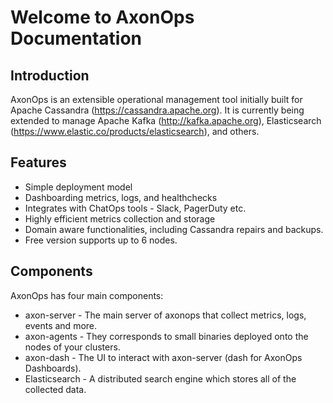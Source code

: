 # Welcome to AxonOps Documentation

## Introduction

AxonOps is an extensible operational management tool initially built for Apache Cassandra (https://cassandra.apache.org). It is currently being extended to manage Apache Kafka (http://kafka.apache.org), Elasticsearch (https://www.elastic.co/products/elasticsearch), and others.

## Features

* Simple deployment model
* Dashboarding metrics, logs, and healthchecks
* Integrates with ChatOps tools - Slack, PagerDuty etc.
* Highly efficient metrics collection and storage
* Domain aware functionalities, including Cassandra repairs and backups.
* Free version supports up to 6 nodes.

## Components 

AxonOps has four main components:

* axon-server - The main server of axonops that collect metrics, logs, events and more.
* axon-agents - They corresponds to small binaries deployed onto the nodes of your clusters.
* axon-dash - The UI to interact with axon-server (dash for AxonOps Dashboards).
* Elasticsearch - A distributed search engine which stores all of the collected data.

